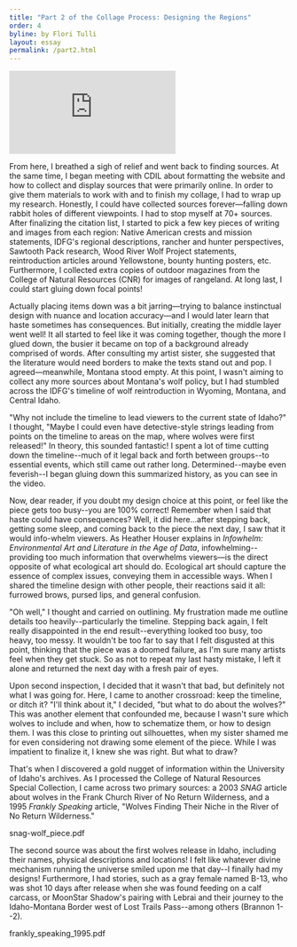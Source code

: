 ```yaml
---
title: "Part 2 of the Collage Process: Designing the Regions"
order: 4
byline: by Flori Tulli
layout: essay
permalink: /part2.html
---
```


<div class="iframe-wrapper">
     <iframe src="https://www.youtube.com/embed/azjORb6PhZQ" frameborder="0" allowfullscreen></iframe>
</div>

From here, I breathed a sigh of relief and went back to finding sources. At the same time, I began meeting with CDIL about formatting the website and how to collect and display sources that were primarily online. In order to give them materials to work with and to finish my collage, I had to wrap up my research. Honestly, I could have collected sources forever—falling down rabbit holes of different viewpoints. I had to stop myself at 70+ sources. After finalizing the citation list, I started to pick a few key pieces of writing and images from each region: Native American crests and mission statements, IDFG's regional descriptions, rancher and hunter perspectives, Sawtooth Pack research, Wood River Wolf Project statements, reintroduction articles around Yellowstone, bounty hunting posters, etc. Furthermore, I collected extra copies of outdoor magazines from the College of Natural Resources (CNR) for images of rangeland. At long last, I could start gluing down focal points!  

Actually placing items down was a bit jarring—trying to balance instinctual design with nuance and location accuracy—and I would later learn that haste sometimes has consequences. But initially, creating the middle layer went well! It all started to feel like it was coming together, though the more I glued down, the busier it became on top of a background already comprised of words. After consulting my artist sister, she suggested that the literature would need borders to make the texts stand out and pop. I agreed—meanwhile, Montana stood empty. At this point, I wasn't aiming to collect any more sources about Montana's wolf policy, but I had stumbled across the IDFG's timeline of wolf reintroduction in Wyoming, Montana, and Central Idaho.  

"Why not include the timeline to lead viewers to the current state of Idaho?" I thought, "Maybe I could even have detective-style strings leading from points on the timeline to areas on the map, where wolves were first released!" In theory, this sounded fantastic! I spent a lot of time cutting down the timeline--much of it legal back and forth between groups--to essential events, which still came out rather long. Determined--maybe even feverish--I began gluing down this summarized history, as you can see in the video.  

Now, dear reader, if you doubt my design choice at this point, or feel like the piece gets too busy--you are 100% correct! Remember when I said that haste could have consequences? Well, it did here...after stepping back, getting some sleep, and coming back to the piece the next day, I saw that it would info-whelm viewers. As Heather Houser explains in _Infowhelm: Environmental Art and Literature in the Age of Data_, infowhelming--providing too much information that overwhelms viewers―is the direct opposite of what ecological art should do. Ecological art should capture the essence of complex issues, conveying them in accessible ways. When I shared the timeline design with other people, their reactions said it all: furrowed brows, pursed lips, and general confusion.  

"Oh well," I thought and carried on outlining. My frustration made me outline details too heavily--particularly the timeline. Stepping back again, I felt really disappointed in the end result--everything looked too busy, too heavy, too messy. It wouldn't be too far to say that I felt disgusted at this point, thinking that the piece was a doomed failure, as I'm sure many artists feel when they get stuck. So as not to repeat my last hasty mistake, I left it alone and returned the next day with a fresh pair of eyes.  

Upon second inspection, I decided that it wasn't that bad, but definitely not what I was going for. Here, I came to another crossroad: keep the timeline, or ditch it? "I'll think about it," I decided, "but what to do about the wolves?" This was another element that confounded me, because I wasn't sure which wolves to include and when, how to schematize them, or how to design them. I was this close to printing out silhouettes, when my sister shamed me for even considering not drawing some element of the piece. While I was impatient to finalize it, I knew she was right. But what to draw? 

That's when I discovered a gold nugget of information within the University of Idaho's archives. As I processed the College of Natural Resources Special Collection, I came across two primary sources: a 2003 _SNAG_ article about wolves in the Frank Church River of No Return Wilderness, and a 1995 _Frankly Speaking_ article, "Wolves Finding Their Niche in the River of No Return Wilderness."  

snag-wolf_piece.pdf

The second source was about the first wolves release in Idaho, including their names, physical descriptions and locations! I felt like whatever divine mechanism running the universe smiled upon me that day--I finally had my designs! Furthermore, I had stories, such as a gray female named B-13, who was shot 10 days after release when she was found feeding on a calf carcass, or MoonStar Shadow's pairing with Lebrai and their journey to the Idaho-Montana Border west of Lost Trails Pass--among others (Brannon 1--2). 

frankly_speaking_1995.pdf  
